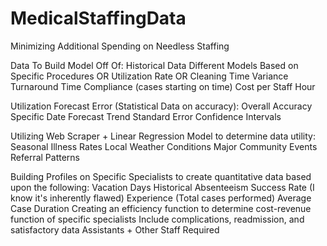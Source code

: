 # MedicalStaffingData
Minimizing Additional Spending on Needless Staffing

Data To Build Model Off Of:
Historical Data
Different Models Based on Specific Procedures
OR Utilization Rate
OR Cleaning Time Variance
Turnaround Time Compliance (cases starting on time)
Cost per Staff Hour

Utilization Forecast Error (Statistical Data on accuracy):
Overall Accuracy
Specific Date Forecast Trend
Standard Error
Confidence Intervals

Utilizing Web Scraper + Linear Regression Model to determine data utility:
Seasonal Illness Rates
Local Weather Conditions
Major Community Events
Referral Patterns

Building Profiles on Specific Specialists to create quantitative data based upon the following:
Vacation Days
Historical Absenteeism
Success Rate (I know it's inherently flawed)
Experience (Total cases performed)
Average Case Duration
Creating an efficiency function to determine cost-revenue function of specific specialists
Include complications, readmission, and satisfactory data
Assistants + Other Staff Required
